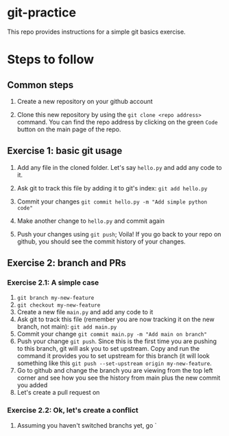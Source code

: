 # git-practice

This repo provides instructions for a simple git basics exercise.

# Steps to follow

## Common steps

1. Create a new repository on your github account

2. Clone this new repository by using the `git clone <repo address>` command. You can find the repo address by clicking on the green `Code` button on the main page of the repo.

## Exercise 1: basic git usage

1. Add any file in the cloned folder. Let's say `hello.py` and add any code to it.

2. Ask git to track this file by adding it to git's index: `git add hello.py`

3. Commit your changes `git commit hello.py -m "Add simple python code"`

4. Make another change to `hello.py` and commit again
   
5. Push your changes using `git push`; Voila! If you go back to your repo on github, you should see the commit history of your changes. 

## Exercise 2: branch and PRs

### Exercise 2.1: A simple case

1. `git branch my-new-feature`
2. `git checkout my-new-feature`
3. Create a new file `main.py` and add any code to it
4. Ask git to track this file (remember you are now tracking it on the new branch, not main): `git add main.py`
5. Commit your change `git commit main.py -m "Add main on branch"`
6. Push your change `git push`. Since this is the first time you are pushing to this branch, git will ask you to set upstream. Copy and run the command it provides you to set upstream for this branch (it will look something like this `git push --set-upstream origin my-new-feature`.
7. Go to github and change the branch you are viewing from the top left corner and see how you see the history from main plus the new commit you added
8. Let's create a pull request on 

### Exercise 2.2: Ok, let's create a conflict

1. Assuming you haven't switched branchs yet, go `
